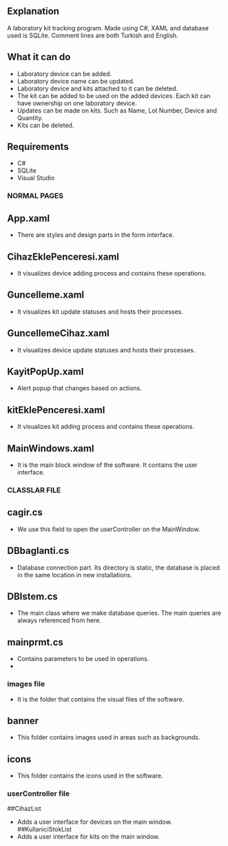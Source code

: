## Explanation
A laboratory kit tracking program. Made using C#, XAML and database used is SQLite. Comment lines are both Turkish and English.

## What it can do
- Laboratory device can be added.
- Laboratory device name can be updated.
- Laboratory device and kits attached to it can be deleted.
- The kit can be added to be used on the added devices. Each kit can have ownership on one laboratory device.
- Updates can be made on kits. Such as Name, Lot Number, Device and Quantity.
- Kits can be deleted.

## Requirements
- C#
- SQLite
- Visual Studio

### NORMAL PAGES

## App.xaml
- There are styles and design parts in the form interface.
## CihazEklePenceresi.xaml
- It visualizes device adding process and contains these operations.
## Guncelleme.xaml
- It visualizes kit update statuses and hosts their processes.
## GuncellemeCihaz.xaml
- It visualizes device update statuses and hosts their processes.
## KayitPopUp.xaml
- Alert popup that changes based on actions.
## kitEklePenceresi.xaml
- It visualizes kit adding process and contains these operations.
## MainWindows.xaml
- It is the main block window of the software. It contains the user interface.

### CLASSLAR FILE

## cagir.cs
- We use this field to open the userController on the MainWindow.
## DBbaglanti.cs 
- Database connection part. Its directory is static, the database is placed in the same location in new installations.
## DBIstem.cs
- The main class where we make database queries. The main queries are always referenced from here.
## mainprmt.cs
- Contains parameters to be used in operations.
- 
### images file
- It is the folder that contains the visual files of the software.
## banner
- This folder contains images used in areas such as backgrounds.
## icons
- This folder contains the icons used in the software.

### userController file
##CihazList
- Adds a user interface for devices on the main window.
##KullaniciStokList
- Adds a user interface for kits on the main window.
